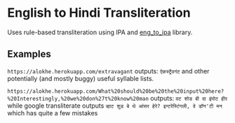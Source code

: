 # English to Hindi Transliteration
Uses rule-based transliteration using IPA and [eng_to_ipa](https://pypi.org/project/eng-to-ipa/) library.

## Examples
`https://alokhe.herokuapp.com/extravagant` outputs:
`ऐकस्ट्रैवगंट` and other potentially (and mostly buggy) useful syllable lists.

`https://alokhe.herokuapp.com/What%20should%20be%20the%20input%20here?%20Interestingly,%20we%20don%27t%20know%20man` outputs:
`वट शोड बी दा इंपोट हीर` while google transliterate outputs `व्हाट शुड बे थे आंसर हेरे? इन्टरेस्टिंगली, वे डॉन'टी मन` which has quite a few mistakes
